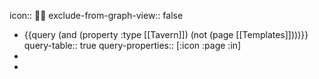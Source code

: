 icon:: 🛌🏼
exclude-from-graph-view:: false

- {{query (and (property :type [[Tavern]]) (not (page [[Templates]])))}}
  query-table:: true
  query-properties:: [:icon :page :in]
-
-
